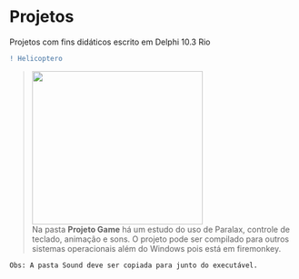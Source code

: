 # Projetos
Projetos com fins didáticos escrito em Delphi 10.3 Rio

```diff 
! Helicoptero
```

> <img src="https://github.com/CyberRocha/Helicoptero/Projeto/Helicoptero.png?raw=true" width="300" height="270"><br>
> Na pasta <b>Projeto Game</b> há um estudo do uso de Paralax, controle de teclado, animação e sons. O projeto pode ser compilado para outros sistemas operacionais além do Windows pois está em firemonkey.
```
Obs: A pasta Sound deve ser copiada para junto do executável.
```

